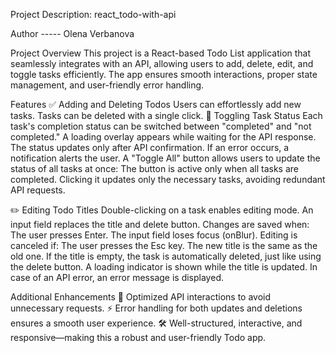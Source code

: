 Project Description: react_todo-with-api

Author ----- Olena Verbanova

Project Overview
This project is a React-based Todo List application that seamlessly integrates with an API, allowing users to add, delete, edit, and toggle tasks efficiently. The app ensures smooth interactions, proper state management, and user-friendly error handling.

Features
✅ Adding and Deleting Todos
Users can effortlessly add new tasks.
Tasks can be deleted with a single click.
🔄 Toggling Task Status
Each task's completion status can be switched between "completed" and "not completed."
A loading overlay appears while waiting for the API response.
The status updates only after API confirmation.
If an error occurs, a notification alerts the user.
A "Toggle All" button allows users to update the status of all tasks at once:
The button is active only when all tasks are completed.
Clicking it updates only the necessary tasks, avoiding redundant API requests.

✏️ Editing Todo Titles
Double-clicking on a task enables editing mode.
An input field replaces the title and delete button.
Changes are saved when:
The user presses Enter.
The input field loses focus (onBlur).
Editing is canceled if:
The user presses the Esc key.
The new title is the same as the old one.
If the title is empty, the task is automatically deleted, just like using the delete button.
A loading indicator is shown while the title is updated.
In case of an API error, an error message is displayed.

Additional Enhancements
🚀 Optimized API interactions to avoid unnecessary requests.
⚡ Error handling for both updates and deletions ensures a smooth user experience.
🛠️ Well-structured, interactive, and responsive—making this a robust and user-friendly Todo app.

